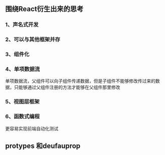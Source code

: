 ## 围绕React衍生出来的思考
### 1、声名式开发
### 2、可以与其他框架并存
### 3、组件化
### 4、单项数据流
单项数据流，父组件可以向子组件传递数据，但是子组件不能够修改传过来的数据，只能够通过父组件注册的方法才能够在父组件那里修改
### 5、视图层框架
### 6、函数式编程
更容易实现前端自动化测试

## protypes 和deufauprop